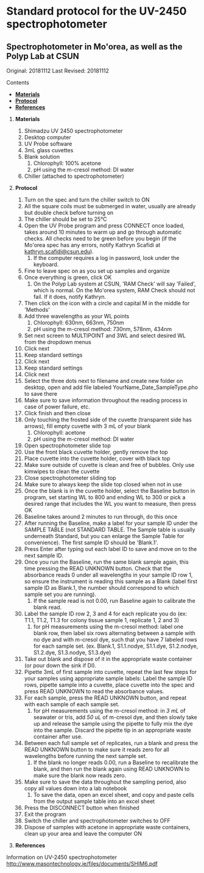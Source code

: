 # Standard protocol for the UV-2450 spectrophotometer
## Spectrophotometer in Mo'orea, as well as the Polyp Lab at CSUN

Original: 20181112
Last Revised: 20181112

Contents
- [**Materials**](#Materials) 
- [**Protocol**](#Protocol)
- [**References**](#References)
 
1. <a name="Materials"></a> **Materials**  
    1. 	Shimadzu UV 2450 spectrophotometer
    1.  Desktop computer
    1.  UV Probe software
    1.  3mL glass cuvettes  
    1.  Blank solution
    	1. Chlorophyll: 100% acetone
    	2. pH using the m-cresol method: DI water
    1.  Chiller (attached to spectrophotometer)

2. <a name="Protocol"></a> **Protocol**  
    1. 	Turn on the spec and turn the chiller switch to ON
    1.  All the square coils must be submerged in water, usually are already but double check before turning on
    1.  The chiller should be set to 25°C
    1.  Open the UV Probe program and press CONNECT once loaded, takes around 10 minutes to warm up and go through automatic checks.  All checks need to be green before you begin (if the Mo'orea spec has any errors, notify Kathryn Scafidi at kathryn.scafidi@csun.edu).
    	1. If the computer requires a log in password, look under the keyboard.
    1.  Fine to leave spec on as you set up samples and organize 
    1.  Once everything is green, click OK
    	1. On the Polyp Lab system at CSUN, 'RAM Check' will say 'Failed', which is normal.  On the Mo'orea system, RAM Check should not fail.  If it does, notify Kathryn.
    1.  Then click on the icon with a circle and capital M in the middle for 'Methods'
    1.  Add three wavelengths as your WL points
    	1.  Chlorophyll: 630nm, 663nm, 750nm
    	2.  pH using the m-cresol method: 730nm, 578nm, 434nm
    1.  Set next screen to MULTIPOINT and 3WL and select desired WL from the dropdown menus
    1.  Click next 
    1.  Keep standard settings 
    1.  Click next
    1.  Keep standard settings
    1.  Click next 
    1.  Select the three dots next to filename and create new folder on desktop, open and add file labeled YourName_Date_SampleType.pho to save there
    1.  Make sure to save information throughout the reading process in case of power failure, etc.
    1.  Click finish and then close
    1.  Only touching the frosted side of the cuvette (transparent side has arrows), fill empty cuvette with 3 mL of your blank
    	1. Chlorophyll: acetone
    	2. pH using the m-cresol method: DI water
    1.  Open spectrophotometer slide top
    1.  Use the front black cuvette holder, gently remove the top  
    1.  Place cuvette into the cuvette holder, cover with black top
    1.  Make sure outside of cuvette is clean and free of bubbles. Only use kimwipes to clean the cuvette
    1.  Close spectrophotometer sliding top
    1.  Make sure to always keep the slide top closed when not in use
    1.  Once the blank is in the cuvette holder, select the Baseline button in program, set starting WL to 800 and ending WL to 300 or pick a desired range that includes the WL you want to measure, then press OK
    1.  Baseline takes around 2 minutes to run through, do this once 
    1.  After running the Baseline, make a label for your sample ID under the SAMPLE TABLE (not STANDARD TABLE. The Sample table is usually underneath Standard, but you can enlarge the Sample Table for convenience). The first sample ID should be 'Blank.1'.
    1.  Press Enter after typing out each label ID to save and move on to the next sample ID.
    1.  Once you run the Baseline, run the same blank sample again, this time pressing the READ UNKNOWN button. Check that the absorbance reads 0 under all wavelengths in your sample ID row 1, so ensure the instrument is reading this sample as a Blank (label first sample ID as Blank.1, the number should correspond to which sample set you are running).  
    	1. If the sample read is not 0.00, run Baseline again to calibrate the blank read.
    1.  Label the sample ID row 2, 3 and 4 for each replicate you do (ex: T1.1, T1.2, T1.3 for colony tissue sample 1, replicate 1, 2 and 3)
    	1. for pH measurements using the m-cresol method: label one blank row, then label six rows alternating between a sample with no dye and with m-cresol dye, such that you have 7 labeled rows for each sample set. (ex. Blank.1, S1.1.nodye, S1.1.dye, S1.2.nodye, S1.2.dye, S1.3.nodye, S1.3.dye)
    1.  Take out blank and dispose of it in the appropriate waste container (or pour down the sink if DI). 
    1.  Pipette 3mL of first sample into cuvette, repeat the last few steps for your samples using appropriate sample labels: Label the sample ID rows, pipette sample into a cuvette, place cuvette into the spec and press READ UNKNOWN to read the absorbance values.
    1.  For each sample, press the READ UNKNOWN button, and repeat with each sample of each sample set.
    	1. for pH measurements using the m-cresol method: in *3 mL* of seawater or tris, add *50 uL* of m-cresol dye, and then slowly take up and release the sample using the pipette to fully mix the dye into the sample. Discard the pipette tip in an appropriate waste container after use.
    1.  Between each full sample set of replicates, run a blank and press the READ UNKNOWN button to make sure it reads zero for all wavelengths before running the next sample set.
    	1. If the blank no longer reads 0.00, run a Baseline to recalibrate the blank, and then run the blank again using READ UNKNOWN to make sure the blank now reads zero.
    1.  Make sure to save the data throughout the sampling period, also copy all values down into a lab notebook
    	1. To save the data, open an excel sheet, and copy and paste cells from the output sample table into an excel sheet
    1.  Press the DISCONNECT button when finished
    1.  Exit the program 
    1.  Switch the chiller and spectrophotometer switches to OFF
    1.  Dispose of samples with acetone in appropriate waste containers, clean up your area and leave the computer ON

3. <a name="References"></a> **References**

Information on UV-2450 spectrophotometer
http://www.masontechnology.ie/files/documents/SHIM6.pdf









	  
   















